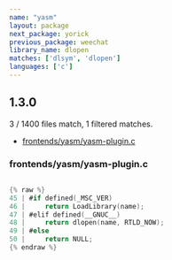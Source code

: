 ```yaml
---
name: "yasm"
layout: package
next_package: yorick
previous_package: weechat
library_name: dlopen
matches: ['dlsym', 'dlopen']
languages: ['c']
---
```

## 1.3.0
3 / 1400 files match, 1 filtered matches.

 - [frontends/yasm/yasm-plugin.c](#frontendsyasmyasm-pluginc)

### frontends/yasm/yasm-plugin.c

```c

{% raw %}
45 | #if defined(_MSC_VER)
46 |     return LoadLibrary(name);
47 | #elif defined(__GNUC__)
48 |     return dlopen(name, RTLD_NOW);
49 | #else
50 |     return NULL;
{% endraw %}

```